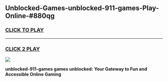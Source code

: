 
## Unblocked-Games-unblocked-911-games-Play-Online-#880qg
<h3>
<a href="https://premium.freeplayer.one?title=unblocked-911-games&ref=27F">CLICK TO PLAY</a></h3>
<hr>

<h3>
<a href="https://premium.freeplayer.one?title=unblocked-911-games&ref=27F">CLICK 2 PLAY</a>
  
</h3>

<a href="https://premium.freeplayer.one?title=unblocked-911-games&ref=27F"><img src="https://clearcache.store/games.png"></a>


**unblocked-911-games games unblocked: Your Gateway to Fun and Accessible Online Gaming**

